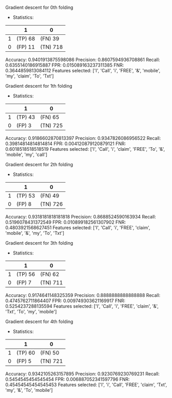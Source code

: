

Gradient descent for 0th folding
* Statistics: 

|          |    1     |    0     |
|----------|----------|----------|
|    1     | (TP) 68  | (FN) 39  |
|    0     | (FP) 11  | (TN) 718 |
Accuracy: 0.9401913875598086
Precision: 0.8607594936708861
Recall: 0.6355140186915887
FPR: 0.015089163237311385
FNR: 0.3644859813084112
Features selected: ['I', 'Call', 'i', 'FREE', '&', 'mobile', 'my', 'claim', 'To', 'Txt']

Gradient descent for 1th folding
* Statistics: 

|          |    1     |    0     |
|----------|----------|----------|
|    1     | (TP) 43  | (FN) 65  |
|    0     |  (FP) 3  | (TN) 725 |
Accuracy: 0.9186602870813397
Precision: 0.9347826086956522
Recall: 0.39814814814814814
FPR: 0.004120879120879121
FNR: 0.6018518518518519
Features selected: ['I', 'Call', 'i', 'claim', 'FREE', 'To', '&', 'mobile', 'my', 'call']

Gradient descent for 2th folding
* Statistics: 

|          |    1     |    0     |
|----------|----------|----------|
|    1     | (TP) 53  | (FN) 49  |
|    0     |  (FP) 8  | (TN) 726 |
Accuracy: 0.9318181818181818
Precision: 0.8688524590163934
Recall: 0.5196078431372549
FPR: 0.010899182561307902
FNR: 0.4803921568627451
Features selected: ['I', 'Call', 'i', 'FREE', 'claim', 'mobile', '&', 'my', 'To', 'Txt']

Gradient descent for 3th folding
* Statistics: 

|          |    1     |    0     |
|----------|----------|----------|
|    1     | (TP) 56  | (FN) 62  |
|    0     |  (FP) 7  | (TN) 711 |
Accuracy: 0.9174641148325359
Precision: 0.8888888888888888
Recall: 0.4745762711864407
FPR: 0.009749303621169917
FNR: 0.5254237288135594
Features selected: ['I', 'Call', 'i', 'FREE', 'claim', '&', 'Txt', 'To', 'my', 'mobile']

Gradient descent for 4th folding
* Statistics: 

|          |    1     |    0     |
|----------|----------|----------|
|    1     | (TP) 60  | (FN) 50  |
|    0     |  (FP) 5  | (TN) 721 |
Accuracy: 0.9342105263157895
Precision: 0.9230769230769231
Recall: 0.5454545454545454
FPR: 0.006887052341597796
FNR: 0.45454545454545453
Features selected: ['I', 'i', 'Call', 'FREE', 'claim', 'Txt', 'my', '&', 'To', 'mobile']